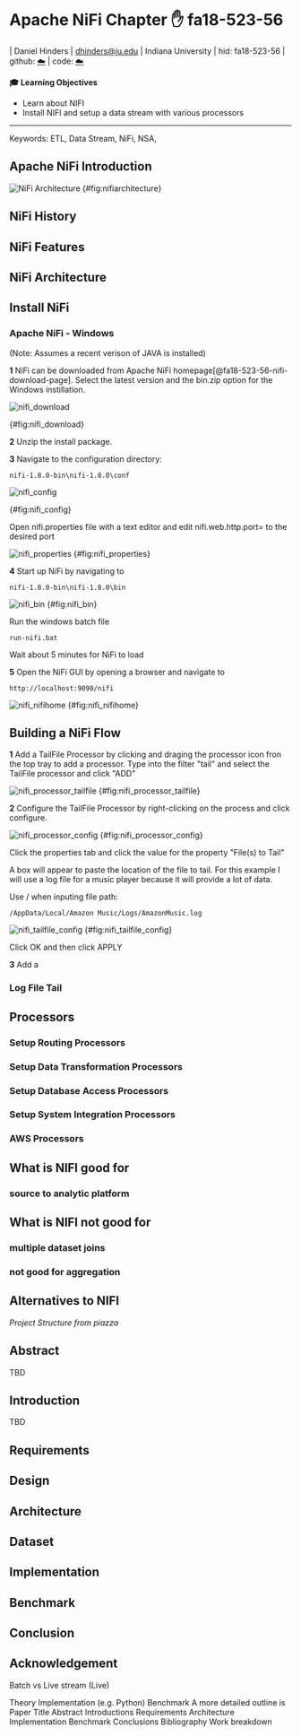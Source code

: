 # Apache NiFi Chapter :hand: fa18-523-56

| Daniel Hinders
| dhinders@iu.edu
| Indiana University
| hid: fa18-523-56
| github: [:cloud:](https://github.com/cloudmesh-community/fa18-523-56/blob/master/project-report/report.md)
| code: [:cloud:](https://github.com/cloudmesh-community/fa18-523-56/blob/master/project-code/code)

**:mortar_board: Learning Objectives**

* Learn about NIFI
* Install NIFI and setup a data stream with various processors
---

Keywords: ETL, Data Stream, NiFi, NSA, 


## Apache NiFi Introduction
![NiFi Architecture](images/nifi_architecture.PNG)
{#fig:nifiarchitecture}

## NiFi History

## NiFi Features

## NiFi Architecture

## Install NiFi


### Apache NiFi - Windows

(Note: Assumes a recent verison of JAVA is installed)

**1**
NiFi can be downloaded from Apache NiFi homepage[@fa18-523-56-nifi-download-page]. Select the latest version and the bin.zip option for the Windows instillation.

![nifi_download](images/nifi_download.png)

{#fig:nifi_download}

**2** Unzip the install package.

**3** Navigate to the configuration directory:
``` 
nifi-1.8.0-bin\nifi-1.8.0\conf
```
![nifi_config](images/nifi_config.png)

{#fig:nifi_config}

Open nifi.properties file with a text editor and edit nifi.web.http.port= to the desired port

![nifi_properties](images/nifi_properties.png)
{#fig:nifi_properties}

**4** Start up NiFi by navigating to

``` 
nifi-1.8.0-bin\nifi-1.8.0\bin
```

![nifi_bin](images/nifi_bin.png)
{#fig:nifi_bin}

Run the windows batch file

``` 
run-nifi.bat
```
Wait about 5 minutes for NiFi to load

**5** Open the NiFi GUI by opening a browser and navigate to

```
http://localhost:9090/nifi
```

![nifi_nifihome](images/nifi_nifihome.png)
{#fig:nifi_nifihome}

## Building a NiFi Flow

**1** Add a TailFile Processor by clicking and draging the processor icon fron the top tray to add a processor.
Type into the filter "tail" and select the TailFile processor and click "ADD"

![nifi_processor_tailfile](images/nifi_processor_tailfile.png)
{#fig:nifi_processor_tailfile}

**2** Configure the TailFile Processor by right-clicking on the process and click configure.

![nifi_processor_config](images/nifi_processor_config.png)
{#fig:nifi_processor_config}

Click the properties tab and click the value for the property "File(s) to Tail"

A box will appear to paste the location of the file to tail. For this example I will use a log file for a music player because it will provide a lot of data.

Use / when inputing file path:

```
/AppData/Local/Amazon Music/Logs/AmazonMusic.log
```

![nifi_tailfile_config](images/nifi_tailfile_config.png)
{#fig:nifi_tailfile_config}

Click OK and then click APPLY

**3** Add a 

### Log File Tail

### 

## Processors

### Setup Routing Processors

### Setup Data Transformation Processors

### Setup Database Access Processors

### Setup System Integration Processors

### AWS Processors

## What is NIFI good for
### source to analytic platform
### 

## What is NIFI not good for
### multiple dataset joins
### not good for aggregation  


## Alternatives to NIFI




*Project Structure from piazza*

## Abstract

TBD

## Introduction

TBD

## Requirements

## Design 

## Architecture

## Dataset

## Implementation

## Benchmark

## Conclusion

## Acknowledgement




Batch vs Live stream (Live)
 
Theory
Implementation (e.g. Python)
Benchmark
A more detailed outline is
Paper
Title
Abstract
Introductions
Requirements
Architecture
Implementation
Benchmark
Conclusions
Bibliography
Work breakdown



